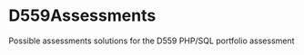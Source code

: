D559Assessments
===============

Possible assessments solutions  for the D559 PHP/SQL portfolio assessment
